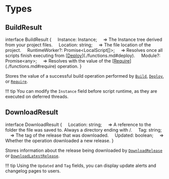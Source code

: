 # Types

## <span class="code">BuildResult</span> <span class="tag-space"></span> <span class="base-tag interface-tag"></span>

<span class="code">
	<span class="keyword">interface</span> BuildResult <span class="symbol">{</span>  
	&nbsp;&nbsp;&nbsp;&nbsp;<span class="key">Instance</span><span class="symbol">: </span><span class="type">Instance</span><span class="symbol">;</span>  
	&nbsp;&nbsp;&nbsp;&nbsp;<span class="symbol">=> The Instance tree derived from your project files.</span>
</span>

<span class="code">
	&nbsp;&nbsp;&nbsp;&nbsp;<span class="key">Location</span><span class="symbol">: </span><span class="type">string</span><span class="symbol">;</span>  
	&nbsp;&nbsp;&nbsp;&nbsp;<span class="symbol">=> The file location of the project.</span>
</span>

<span class="code">
	&nbsp;&nbsp;&nbsp;&nbsp;<span class="key">RuntimeWorker</span><span class="symbol">?: </span><span class="interface">Promise</span><span class="symbol">&lt;</span><span class="type">LocalScript</span><span class="symbol">[]&gt;;</span>  
	&nbsp;&nbsp;&nbsp;&nbsp;<span class="symbol">=> Resolves once all scripts finish executing from [<span class="keyword"><u>Deploy</u></span>](./functions.md#deploy).</span>
</span>

<span class="code">
	&nbsp;&nbsp;&nbsp;&nbsp;<span class="key">Module</span><span class="symbol">?: </span><span class="interface">Promise</span><span class="symbol">&lt;</span><span class="type">any</span><span class="symbol">&gt;;</span>  
	&nbsp;&nbsp;&nbsp;&nbsp;<span class="symbol">=> Resolves with the value of the [<span class="keyword"><u>Require</u></span>](./functions.md#require) operation.</span>  
	<span class="symbol">}</span>
</span>

Stores the value of a successful build operation performed by [`Build`](./functions.md#build), [`Deploy`](./functions.md#deploy), or [`Require`](./functions.md#require).

!!! tip
	You can modify the `Instance` field before script runtime, as they are executed on deferred threads.


## <span class="code">DownloadResult</span> <span class="tag-space"></span> <span class="base-tag interface-tag"></span>

<span class="code">
	<span class="keyword">interface</span> DownloadResult <span class="symbol">{</span>  
	&nbsp;&nbsp;&nbsp;&nbsp;<span class="key">Location</span><span class="symbol">: </span><span class="type">string</span><span class="symbol">;</span>  
	&nbsp;&nbsp;&nbsp;&nbsp;<span class="symbol">=> A reference to the folder the file was saved to. Always a directory ending with <span class="highlight">/</span>.
</span>

<span class="code">
	&nbsp;&nbsp;&nbsp;&nbsp;<span class="key">Tag</span><span class="symbol">: </span><span class="type">string</span><span class="symbol">;</span>  
	<span class="symbol">&nbsp;&nbsp;&nbsp;&nbsp;=> The tag of the release that was downloaded.</span>
</span>

<span class="code">
	&nbsp;&nbsp;&nbsp;&nbsp;<span class="key">Updated</span><span class="symbol">: </span><span class="type">boolean</span><span class="symbol">;</span>  
	&nbsp;&nbsp;&nbsp;&nbsp;<span class="symbol">=> Whether the operation downloaded a new release.</span>  
	<span class="symbol">}</span>
</span>

Stores information about the release being downloaded by [`DownloadRelease`](./functions.md#downloadrelease) or [`DownloadLatestRelease`](./functions.md#downloadlatestrelease).

!!! tip
	Using the `Updated` and `Tag` fields, you can display update alerts and changelog pages to users.
